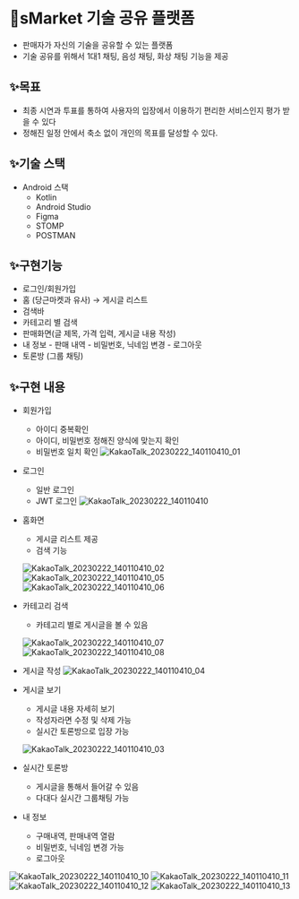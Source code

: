 # 🚀sMarket 기술 공유 플랫폼
- 판매자가 자신의 기술을 공유할 수 있는 플랫폼
- 기술 공유를 위해서 1대1 채팅, 음성 채팅, 화상 채팅 기능을 제공
## ✨목표
- 최종 시연과 투표를 통하여 사용자의 입장에서 이용하기 편리한 서비스인지 평가 받을 수 있다
- 정해진 일정 안에서 축소 없이 개인의 목표를 달성할 수 있다.

## ✨기술 스택
- Android 스택
  - Kotlin
  - Android Studio
  - Figma
  - STOMP
  - POSTMAN


## ✨구현기능
   - 로그인/회원가입
   - 홈 (당근마켓과 유사) → 게시글 리스트
   - 검색바
   - 카테고리 별 검색
   - 판매화면(글 제목, 가격 입력, 게시글 내용 작성)
   - 내 정보
    - 판매 내역
    - 비밀번호, 닉네임 변경
    - 로그아웃
   - 토론방 (그룹 채팅)


## ✨구현 내용
- 회원가입
  - 아이디 중복확인
  - 아이디, 비밀번호 정해진 양식에 맞는지 확인
  - 비밀번호 일치 확인
  ![KakaoTalk_20230222_140110410_01](https://user-images.githubusercontent.com/59364681/220527024-7a1020d3-cc2d-40e6-bb80-77165e90bc54.jpg)

- 로그인
  - 일반 로그인
  - JWT 로그인
  ![KakaoTalk_20230222_140110410](https://user-images.githubusercontent.com/59364681/220527004-755a963e-08c7-44bf-b467-bf07e2f7c197.jpg)


- 홈화면
  - 게시글 리스트 제공
  - 검색 기능
  
  ![KakaoTalk_20230222_140110410_02](https://user-images.githubusercontent.com/59364681/220527073-cf76ef38-a9b8-4475-be31-01fee323adac.jpg)
  ![KakaoTalk_20230222_140110410_05](https://user-images.githubusercontent.com/59364681/220527106-efbd0f7d-dde2-4926-a140-5ba7c61d2dbf.jpg)
  ![KakaoTalk_20230222_140110410_06](https://user-images.githubusercontent.com/59364681/220527130-a5391e54-bcce-4a09-813c-f4b8777961d7.jpg)


- 카테고리 검색
  - 카테고리 별로 게시글을 볼 수 있음
  
  ![KakaoTalk_20230222_140110410_07](https://user-images.githubusercontent.com/59364681/220527155-f900e9a6-7d71-4926-9592-fb2897420ac5.jpg)
  ![KakaoTalk_20230222_140110410_08](https://user-images.githubusercontent.com/59364681/220527217-6e7d6814-3938-40dc-af1c-2f39c81a9b4e.jpg)

- 게시글 작성
 ![KakaoTalk_20230222_140110410_04](https://user-images.githubusercontent.com/59364681/220527242-7a0193e2-7460-4da4-8913-25557e221ff7.jpg)


- 게시글 보기
  - 게시글 내용 자세히 보기
  - 작성자라면 수정 및 삭제 가능
  - 실시간 토론방으로 입장 가능
  
  ![KakaoTalk_20230222_140110410_03](https://user-images.githubusercontent.com/59364681/220527325-130828a7-05ab-40a0-8047-fcab4a72b331.jpg)


- 실시간 토론방
  - 게시글을 통해서 들어갈 수 있음
  - 다대다 실시간 그룹채팅 가능


- 내 정보
  - 구매내역, 판매내역 열람
  - 비밀번호, 닉네임 변경 가능
  - 로그아웃
 
![KakaoTalk_20230222_140110410_10](https://user-images.githubusercontent.com/59364681/220527409-c75f16fa-dbd3-4ac3-824a-f97b9f09d370.jpg)
![KakaoTalk_20230222_140110410_11](https://user-images.githubusercontent.com/59364681/220527417-6f53a181-f279-4678-b0a9-c2d21d6fbe01.jpg)
![KakaoTalk_20230222_140110410_12](https://user-images.githubusercontent.com/59364681/220527423-bab26ea2-133b-45d0-85fc-fef84608a37a.jpg)
![KakaoTalk_20230222_140110410_13](https://user-images.githubusercontent.com/59364681/220527436-bc7086cf-e35d-4875-87b3-1af18286a68c.jpg)

  

